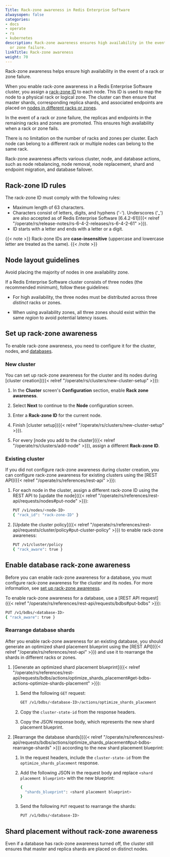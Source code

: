 ```yaml
---
Title: Rack-zone awareness in Redis Enterprise Software
alwaysopen: false
categories:
- docs
- operate
- rs
- kubernetes
description: Rack-zone awareness ensures high availability in the event of a rack
  or zone failure.
linkTitle: Rack-zone awareness
weight: 70
---
```

Rack-zone awareness helps ensure high availability in the event of a rack or zone failure.

When you enable rack-zone awareness in a Redis Enterprise Software cluster, you assign
a [rack-zone ID](#rack-zone-id-rules) to each node. This ID is used to map the node to a
physical rack or logical zone. The cluster can then ensure that master shards, corresponding replica shards, and associated endpoints are placed on [nodes in different racks or zones](#node-layout-guidelines).

In the event of a rack or zone failure, the replicas and endpoints in the remaining racks and zones are promoted. This ensures high availability when a rack or zone fails.

There is no limitation on the number of racks and zones per cluster. Each
node can belong to a different rack or multiple nodes can belong to the
same rack.

Rack-zone awareness affects various cluster, node, and database actions, such as node rebalancing, node removal, node replacement, shard and endpoint migration, and database failover.

## Rack-zone ID rules

The rack-zone ID must comply with the following rules:

- Maximum length of 63 characters.
- Characters consist of letters, digits, and hyphens ('-'). Underscores ('_') are also accepted as of Redis Enterprise Software [6.4.2-61]({{< relref "/operate/rs/release-notes/rs-6-4-2-releases/rs-6-4-2-61" >}}).
- ID starts with a letter and ends with a letter or a digit.

{{< note >}}
Rack-zone IDs are **case-insensitive** (uppercase and lowercase letter are treated as the same).
{{< /note >}}

## Node layout guidelines

Avoid placing the majority of nodes in one availability zone.

If a Redis Enterprise Software cluster consists of three nodes (the recommended minimum), follow these guidelines:

- For high availability, the three nodes must be distributed across three *distinct* racks or zones.

- When using availability zones, all three zones should exist within the same *region* to avoid potential latency issues.

## Set up rack-zone awareness

To enable rack-zone awareness, you need to configure it for the
cluster, nodes, and [databases](#enable-database-rack-zone-awareness).

### New cluster

You can set up rack-zone awareness for the cluster and its nodes during [cluster creation]({{< relref "/operate/rs/clusters/new-cluster-setup" >}}):

1. In the **Cluster** screen's **Configuration** section, enable **Rack zone awareness**.

1. Select **Next** to continue to the **Node** configuration screen.

1. Enter a **Rack-zone ID** for the current node.

1. Finish [cluster setup]({{< relref "/operate/rs/clusters/new-cluster-setup" >}}).

1. For every [node you add to the cluster]({{< relref "/operate/rs/clusters/add-node" >}}), assign a different **Rack-zone ID**.

### Existing cluster

If you did not configure rack-zone awareness during cluster creation, you can configure rack-zone awareness for existing clusters using the [REST API]({{< relref "/operate/rs/references/rest-api" >}}):

1. For each node in the cluster, assign a different rack-zone ID using the REST API to [update the node]({{< relref "/operate/rs/references/rest-api/requests/nodes#put-node" >}}):

    ```sh
    PUT /v1/nodes/<node-ID>
    { "rack_id": "rack-zone-ID" }
    ```

1. [Update the cluster policy]({{< relref "/operate/rs/references/rest-api/requests/cluster/policy#put-cluster-policy" >}}) to enable rack-zone awareness:

    ```sh
    PUT /v1/cluster/policy
    { "rack_aware": true }
    ```

## Enable database rack-zone awareness

Before you can enable rack-zone awareness for a database, you must configure rack-zone awareness for the cluster and its nodes. For more information, see [set up rack-zone awareness](#set-up-rack-zone-awareness).

<!--
To enable rack-zone awareness for a database using the Cluster Manager UI:

1. From **databases**, [create a new database]({{< relref "/operate/rs/databases/create" >}}) or edit an existing database's **configuration**.

1. Expand the **High availability & durability** section.

1. Enable [**Replication**]({{< relref "/operate/rs/databases/durability-ha/replication" >}}).

1. Select **Rack-zone awareness**.

    {{<image filename="images/rs/screenshots/databases/config-rack-zone-awareness.png" alt="Select the Rack-zone awareness checkbox to enable rack-zone awareness for the database." >}}

1. **Create** or **Save** your database.

1. [Rearrange database shards](#rearrange-database-shards) to optimize an existing database for rack-zone awareness.

    {{<note>}}
If you enabled rack-zone awareness during database creation, you can ignore this step.
    {{</note>}}
-->

To enable rack-zone awareness for a database, use a [REST API request]({{< relref "/operate/rs/references/rest-api/requests/bdbs#put-bdbs" >}}):

```sh
PUT /v1/bdbs/<database-ID>
{ "rack_aware": true }
```

### Rearrange database shards

After you enable rack-zone awareness for an existing database, you should generate an optimized shard placement blueprint using the [REST API]({{< relref "/operate/rs/references/rest-api" >}}) and use it to rearrange the shards in different racks or zones.

1. [Generate an optimized shard placement blueprint]({{< relref "/operate/rs/references/rest-api/requests/bdbs/actions/optimize_shards_placement#get-bdbs-actions-optimize-shards-placement" >}}):

    1. Send the following `GET` request:

        ```sh
        GET /v1/bdbs/<database-ID>/actions/optimize_shards_placement
        ```

    1. Copy the `cluster-state-id` from the response headers.

    1. Copy the JSON response body, which represents the new shard placement blueprint.

1. [Rearrange the database shards]({{< relref "/operate/rs/references/rest-api/requests/bdbs/actions/optimize_shards_placement#put-bdbs-rearrange-shards" >}}) according to the new shard placement blueprint:

    1. In the request headers, include the <nobr>`cluster-state-id`</nobr> from the `optimize_shards_placement` response.

    1. Add the following JSON in the request body and replace <nobr>`<shard placement blueprint>`</nobr> with the new blueprint:

        ```sh
        {
          "shards_blueprint": <shard placement blueprint>
        }
        ```

    1. Send the following `PUT` request to rearrange the shards:

        ```sh
        PUT /v1/bdbs/<database-ID>
        ```

## Shard placement without rack-zone awareness

Even if a database has rack-zone awareness turned off, the cluster still ensures that master and replica shards are placed on distinct nodes.
